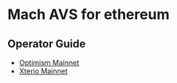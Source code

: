 # Mach AVS for ethereum

## Operator Guide

* [Optimism Mainnet](./optimism/README.md)
* [Xterio Mainnet](./xterio/README.md)
